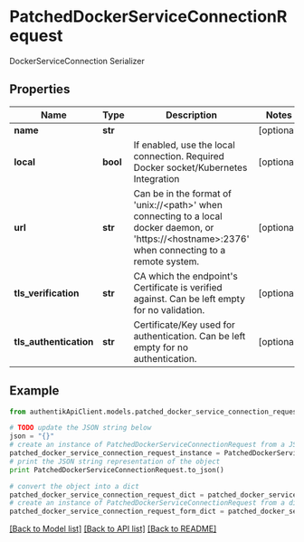 # PatchedDockerServiceConnectionRequest

DockerServiceConnection Serializer

## Properties
Name | Type | Description | Notes
------------ | ------------- | ------------- | -------------
**name** | **str** |  | [optional] 
**local** | **bool** | If enabled, use the local connection. Required Docker socket/Kubernetes Integration | [optional] 
**url** | **str** | Can be in the format of &#39;unix://&lt;path&gt;&#39; when connecting to a local docker daemon, or &#39;https://&lt;hostname&gt;:2376&#39; when connecting to a remote system. | [optional] 
**tls_verification** | **str** | CA which the endpoint&#39;s Certificate is verified against. Can be left empty for no validation. | [optional] 
**tls_authentication** | **str** | Certificate/Key used for authentication. Can be left empty for no authentication. | [optional] 

## Example

```python
from authentikApiClient.models.patched_docker_service_connection_request import PatchedDockerServiceConnectionRequest

# TODO update the JSON string below
json = "{}"
# create an instance of PatchedDockerServiceConnectionRequest from a JSON string
patched_docker_service_connection_request_instance = PatchedDockerServiceConnectionRequest.from_json(json)
# print the JSON string representation of the object
print PatchedDockerServiceConnectionRequest.to_json()

# convert the object into a dict
patched_docker_service_connection_request_dict = patched_docker_service_connection_request_instance.to_dict()
# create an instance of PatchedDockerServiceConnectionRequest from a dict
patched_docker_service_connection_request_form_dict = patched_docker_service_connection_request.from_dict(patched_docker_service_connection_request_dict)
```
[[Back to Model list]](../README.md#documentation-for-models) [[Back to API list]](../README.md#documentation-for-api-endpoints) [[Back to README]](../README.md)


